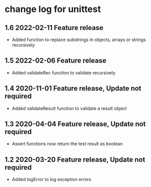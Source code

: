# change log for unittest

## 1.6 2022-02-11 Feature release

- Added function to replace substrings in objects, arrays or strings recursively

## 1.5 2022-02-06 Feature release

- Added validateRec function to validate recursively

## 1.4 2020-11-01 Feature release, Update not required

- Added validateResult function to validate a result object

## 1.3 2020-04-04 Feature release, Update not required

- Assert functions now return the test result as boolean

## 1.2 2020-03-20 Feature release, Update not required

- Added logError to log exception errors
